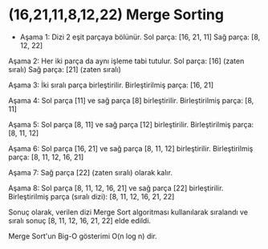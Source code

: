 # (16,21,11,8,12,22) Merge Sorting
- Aşama 1: Dizi 2 eşit parçaya bölünür.
Sol parça: [16, 21, 11]
Sağ parça: [8, 12, 22]

Aşama 2: Her iki parça da aynı işleme tabi tutulur.
Sol parça: [16] (zaten sıralı)
Sağ parça: [21] (zaten sıralı)

Aşama 3: İki sıralı parça birleştirilir.
Birleştirilmiş parça: [16, 21]

Aşama 4: Sol parça [11] ve sağ parça [8] birleştirilir.
Birleştirilmiş parça: [8, 11]

Aşama 5: Sol parça [8, 11] ve sağ parça [12] birleştirilir.
Birleştirilmiş parça: [8, 11, 12]

Aşama 6: Sol parça [16, 21] ve sağ parça [8, 11, 12] birleştirilir.
Birleştirilmiş parça: [8, 11, 12, 16, 21]

Aşama 7: Sağ parça [22] (zaten sıralı) olarak kalır.

Aşama 8: Sol parça [8, 11, 12, 16, 21] ve sağ parça [22] birleştirilir.
Birleştirilmiş parça (sıralı dizi): [8, 11, 12, 16, 21, 22]

Sonuç olarak, verilen dizi Merge Sort algoritması kullanılarak sıralandı ve sıralı sonuç [8, 11, 12, 16, 21, 22] elde edildi.

Merge Sort'un Big-O gösterimi O(n log n) dir.
